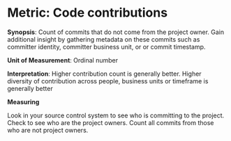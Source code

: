 # **Metric:** Code contributions

**Synopsis**: Count of commits that do not come from the project owner.
Gain additional insight by gathering metadata on these commits such as committer identity, committer business unit, or or commit timestamp.

**Unit of Measurement**: Ordinal number 

**Interpretation**: Higher contribution count is generally better.
Higher diversity of contribution across people, business units or timeframe is generally better

**Measuring**

Look in your source control system to see who is committing to the project.
Check to see who are the project owners.
Count all commits from those who are not project owners.
